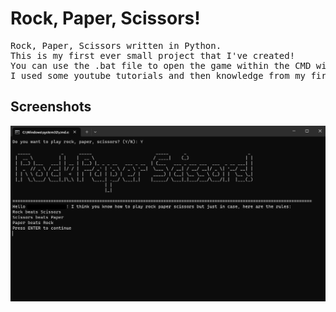 # Rock, Paper, Scissors! 
<pre>
Rock, Paper, Scissors written in Python.
This is my first ever small project that I've created!
You can use the .bat file to open the game within the CMD window, I found it cool cause it reminds me of those old DOS games :P
I used some youtube tutorials and then knowledge from my first two Python classes.
</pre>

## Screenshots

![](./assets/screenshot1.png)
